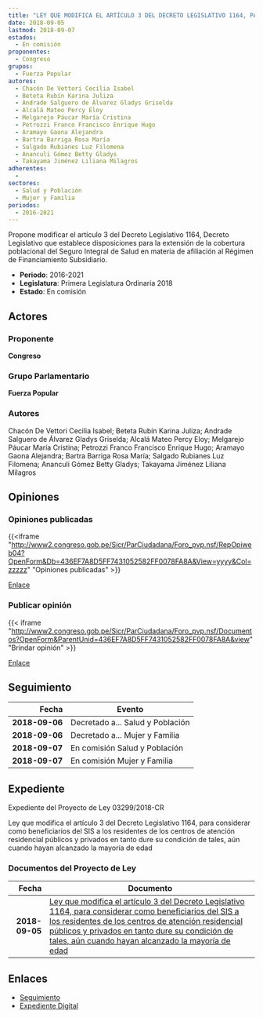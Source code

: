 ```yaml
---
title: "LEY QUE MODIFICA EL ARTÍCULO 3 DEL DECRETO LEGISLATIVO 1164, PARA CONSIDERAR COMO BENEFICIARIOS DEL SIS A LOS RESIDENTES DE LOS CENTROS DE ATENCIÓN RESIDENCIAL PÚBLICOS Y PRIVADOS EN TANTO DURE SU CONDICIÓN DE TALES, AÚN CUANDO HAYAN ALCANZADO LA MAYORÍA DE EDAD"
date: 2018-09-05
lastmod: 2018-09-07
estados: 
  - En comisión
proponentes: 
  - Congreso
grupos: 
  - Fuerza Popular
autores: 
  - Chacón De Vettori Cecilia Isabel
  - Beteta Rubín Karina Juliza
  - Andrade Salguero de Álvarez Gladys Griselda
  - Alcalá Mateo Percy Eloy
  - Melgarejo Páucar María Cristina
  - Petrozzi Franco Francisco Enrique Hugo
  - Aramayo Gaona Alejandra
  - Bartra Barriga Rosa María
  - Salgado Rubianes Luz Filomena
  - Ananculi Gómez Betty Gladys
  - Takayama Jiménez Liliana Milagros
adherentes: 
  - 
sectores: 
  - Salud y Población
  - Mujer y Familia
periodos: 
  - 2016-2021
---
```


Propone modificar el artículo 3 del Decreto Legislativo 1164, Decreto Legislativo que establece disposiciones para la extensión de la cobertura poblacional del Seguro Integral de Salud en materia de afiliación al Régimen de Financiamiento Subsidiario.

- **Periodo**: 2016-2021
- **Legislatura**: Primera Legislatura Ordinaria 2018
- **Estado**: En comisión

## Actores

### Proponente

**Congreso**

### Grupo Parlamentario

**Fuerza Popular**

### Autores

Chacón De Vettori Cecilia Isabel; Beteta Rubín Karina Juliza; Andrade Salguero de Álvarez Gladys Griselda; Alcalá Mateo Percy Eloy; Melgarejo Páucar María Cristina; Petrozzi Franco Francisco Enrique Hugo; Aramayo Gaona Alejandra; Bartra Barriga Rosa María; Salgado Rubianes Luz Filomena; Ananculi Gómez Betty Gladys; Takayama Jiménez Liliana Milagros


## Opiniones

### Opiniones publicadas

{{<iframe "http://www2.congreso.gob.pe/Sicr/ParCiudadana/Foro_pvp.nsf/RepOpiweb04?OpenForm&Db=436EF7A8D5FF7431052582FF0078FA8A&View=yyyy&Col=zzzzz" "Opiniones publicadas" >}}

[Enlace](http://www2.congreso.gob.pe/Sicr/ParCiudadana/Foro_pvp.nsf/RepOpiweb04?OpenForm&Db=436EF7A8D5FF7431052582FF0078FA8A&View=yyyy&Col=zzzzz)
### Publicar opinión

{{< iframe "http://www2.congreso.gob.pe/Sicr/ParCiudadana/Foro_pvp.nsf/Documentos?OpenForm&ParentUnid=436EF7A8D5FF7431052582FF0078FA8A&view" "Brindar opinión" >}}

[Enlace](http://www2.congreso.gob.pe/Sicr/ParCiudadana/Foro_pvp.nsf/Documentos?OpenForm&ParentUnid=436EF7A8D5FF7431052582FF0078FA8A&view)

## Seguimiento

| Fecha | Evento |
|------:|--------|
| **2018-09-06** | Decretado a... Salud y Población|
| **2018-09-06** | Decretado a... Mujer y Familia|
| **2018-09-07** | En comisión Salud y Población|
| **2018-09-07** | En comisión Mujer y Familia|


## Expediente

Expediente del Proyecto de Ley 03299/2018-CR

Ley que modifica el artículo 3 del Decreto Legislativo 1164, para considerar como beneficiarios del SIS a los residentes de los centros de atención residencial públicos y privados en tanto dure su condición de tales, aún cuando hayan alcanzado la mayoría de edad


### Documentos del Proyecto de Ley

| Fecha | Documento |
|------:|--------|
| **2018-09-05** | [Ley que modifica el artículo 3 del Decreto Legislativo 1164, para considerar como beneficiarios del SIS a los residentes de los centros de atención residencial públicos y privados en tanto dure su condición de tales, aún cuando hayan alcanzado la mayoría de edad](http://www.leyes.congreso.gob.pe/Documentos/2016_2021/Proyectos_de_Ley_y_de_Resoluciones_Legislativas/PL0329920180905.PDF) |

## Enlaces 

- [Seguimiento](http://www2.congreso.gob.pe/Sicr/TraDocEstProc/CLProLey2016.nsf/f7fff46988ca05b1052578e100829cc7/7dc911cae4ff409e052582ff007acdf6?OpenDocument)
- [Expediente Digital](http://www2.congreso.gob.pe/Sicr/TraDocEstProc/CLProLey2016.nsf/f7fff46988ca05b1052578e100829cc7/7dc911cae4ff409e052582ff007acdf6?OpenDocument&Click=05257FB7005EB655.eb71d0cf91d8294e05256cdf006b5706/$Body/0.1C6C)
